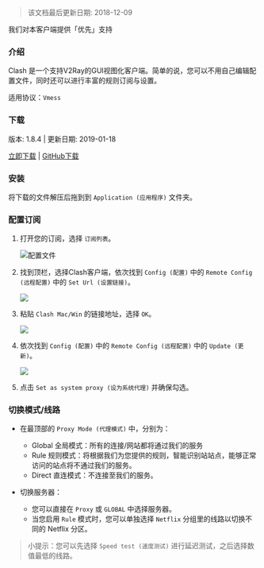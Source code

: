 > 该文档最后更新日期: 2018-12-09

<p class="info">我们对本客户端提供「优先」支持</p>

### 介绍

Clash 是一个支持V2Ray的GUI视图化客户端。简单的说，您可以不用自己编辑配置文件，同时还可以进行丰富的规则订阅与设置。

适用协议：`Vmess`

### 下载

版本: 1.8.4 | 更新日期: 2019-01-18

[立即下载](https://dl.niconode.net/client/ClashX.dmg) | [GitHub下载](https://github.com/yichengchen/clashX/releases/download/1.8.4/ClashX.dmg)

### 安装

将下载的文件解压后拖到到 `Application (应用程序)` 文件夹。

### 配置订阅

1. 打开您的订阅，选择 `订阅列表`。

	![配置文件](https://img.niconode.net/20181209144116624696iGTRbtGjofPEvj.png)

2. 找到顶栏，选择Clash客户端，依次找到 `Config (配置)` 中的 `Remote Config (远程配置)` 中的 `Set Url (设置链接)`。

	![](https://img.niconode.net/2018120915075663242TqfvpiBCHzFMVCY.png)

3. 粘贴  `Clash Mac/Win` 的链接地址，选择 `OK`。

	![](https://img.niconode.net/2018120915092579224dMuf6VhbPIHhxni.png)

4. 依次找到 `Config (配置)` 中的 `Remote Config (远程配置)` 中的 `Update (更新)`。

	![](https://img.niconode.net/2018120915075663242TqfvpiBCHzFMVCY.png)
	
5. 点击 `Set as system proxy (设为系统代理)` 并确保勾选。


### 切换模式/线路
	
- 在最顶部的 `Proxy Mode (代理模式)` 中，分别为：
	- Global 全局模式：所有的连接/网站都将通过我们的服务
	- Rule 规则模式：将根据我们为您提供的规则，智能识别站站点，能够正常访问的站点将不通过我们的服务。
	- Direct 直连模式：不连接至我们的服务。

- 切换服务器：
	- 您可以直接在 `Proxy` 或 `GLOBAL` 中选择服务器。
	- 当您启用 `Rule` 模式时，您可以单独选择 `Netflix` 分组里的线路以切换不同的 Netflix 分区。
	
> 小提示：您可以先选择 `Speed test (速度测试)` 进行延迟测试，之后选择数值最低的线路。
